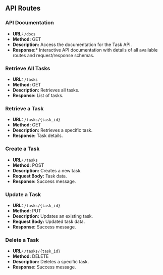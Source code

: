 ## API Routes

### API Documentation
- **URL:** `/docs`
- **Method:** GET
- **Description:** Access the documentation for the Task API.
- **Response:*** Interactive API documentation with details of all available routes and request/response schemas.

### Retrieve All Tasks
- **URL:** `/tasks`
- **Method:** GET
- **Description:** Retrieves all tasks.
- **Response:** List of tasks.

### Retrieve a Task
- **URL:** `/tasks/{task_id}`
- **Method:** GET
- **Description:** Retrieves a specific task.
- **Response:** Task details.

### Create a Task
- **URL:** `/tasks`
- **Method:** POST
- **Description:** Creates a new task.
- **Request Body:** Task data.
- **Response:**  Success message.

### Update a Task
- **URL:** `/tasks/{task_id}`
- **Method:** PUT
- **Description:** Updates an existing task.
- **Request Body:** Updated task data.
- **Response:** Success message.

### Delete a Task
- **URL:** `/tasks/{task_id}`
- **Method:** DELETE
- **Description:** Deletes a specific task.
- **Response:** Success message.